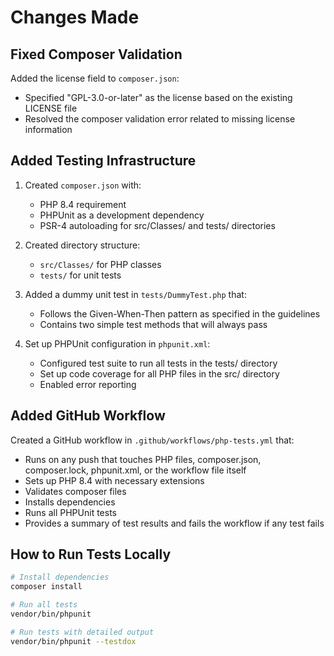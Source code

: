 # Changes Made

## Fixed Composer Validation

Added the license field to `composer.json`:
- Specified "GPL-3.0-or-later" as the license based on the existing LICENSE file
- Resolved the composer validation error related to missing license information

## Added Testing Infrastructure

1. Created `composer.json` with:
   - PHP 8.4 requirement
   - PHPUnit as a development dependency
   - PSR-4 autoloading for src/Classes/ and tests/ directories

2. Created directory structure:
   - `src/Classes/` for PHP classes
   - `tests/` for unit tests

3. Added a dummy unit test in `tests/DummyTest.php` that:
   - Follows the Given-When-Then pattern as specified in the guidelines
   - Contains two simple test methods that will always pass

4. Set up PHPUnit configuration in `phpunit.xml`:
   - Configured test suite to run all tests in the tests/ directory
   - Set up code coverage for all PHP files in the src/ directory
   - Enabled error reporting

## Added GitHub Workflow

Created a GitHub workflow in `.github/workflows/php-tests.yml` that:
- Runs on any push that touches PHP files, composer.json, composer.lock, phpunit.xml, or the workflow file itself
- Sets up PHP 8.4 with necessary extensions
- Validates composer files
- Installs dependencies
- Runs all PHPUnit tests
- Provides a summary of test results and fails the workflow if any test fails

## How to Run Tests Locally

```bash
# Install dependencies
composer install

# Run all tests
vendor/bin/phpunit

# Run tests with detailed output
vendor/bin/phpunit --testdox
```